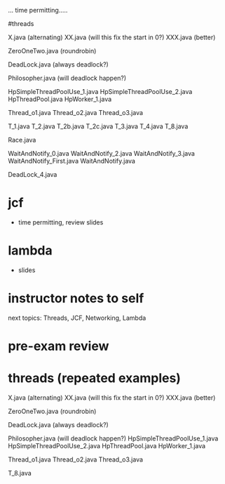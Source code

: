 




... time permitting.....

#threads

X.java (alternating)
XX.java (will this fix the start in 0?)
XXX.java (better)


ZeroOneTwo.java (roundrobin)

DeadLock.java (always deadlock?)

Philosopher.java (will deadlock happen?)

HpSimpleThreadPoolUse_1.java
HpSimpleThreadPoolUse_2.java
HpThreadPool.java
HpWorker_1.java

Thread_o1.java
Thread_o2.java
Thread_o3.java

T_1.java
T_2.java
T_2b.java
T_2c.java
T_3.java
T_4.java
T_8.java

Race.java

WaitAndNotify_0.java
WaitAndNotify_2.java
WaitAndNotify_3.java
WaitAndNotify_First.java
WaitAndNotify.java

DeadLock_4.java



# jcf

- time permitting, review slides






# lambda

- slides







# instructor notes to self
next topics: Threads, JCF, Networking, Lambda



# pre-exam review

# threads (repeated examples)

X.java (alternating)
XX.java (will this fix the start in 0?)
XXX.java (better)

ZeroOneTwo.java (roundrobin)

DeadLock.java (always deadlock?)

Philosopher.java (will deadlock happen?)
HpSimpleThreadPoolUse_1.java
HpSimpleThreadPoolUse_2.java
HpThreadPool.java
HpWorker_1.java

Thread_o1.java
Thread_o2.java
Thread_o3.java

T_8.java

